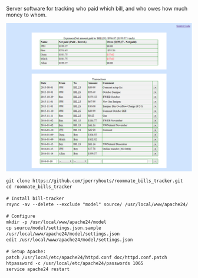 Server software for tracking who paid which bill, and who owes
how much money to whom.

![alt tag](https://raw.githubusercontent.com/jperryhouts/roommate_bills_tracker/master/Screenshot.png)

```
git clone https://github.com/jperryhouts/roommate_bills_tracker.git
cd roommate_bills_tracker

# Install bill-tracker
rsync -av --delete --exclude "model" source/ /usr/local/www/apache24/

# Configure
mkdir -p /usr/local/www/apache24/model
cp source/model/settings.json.sample /usr/local/www/apache24/model/settings.json
edit /usr/local/www/apache24/model/settings.json

# Setup Apache:
patch /usr/local/etc/apache24/httpd.conf doc/httpd.conf.patch
htpassword -c /usr/local/etc/apache24/passwords 1065
service apache24 restart
```
